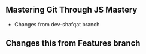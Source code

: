## Mastering Git Through JS Mastery


- Changes from dev-shafqat branch
## Changes this from Features branch